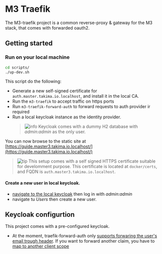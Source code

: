 # M3 Traefik

The M3-traefik project is a common reverse-proxy & gateway for the M3 stack, that comes with forwarded oauth2.

## Getting started

### Run on your local machine

```bash
cd scripts/
./up-dev.sh
```

This script do the following:

- Generate a new self-signed certificate for `auth.master.takima.io.localhost`, and install it in the local CA.
- Run the `m3-traefik` to accept traffic on https ports
- Run `m3-traefik-forward-auth` to forward requests to auth provider ir required
- Run a local keycloak instance as the identity provider.
  > ![info] Keycloak comes with a dummy H2 database with _admin:admin_ as the only user.

You can now browse to the static site at [https://guide.master3.takima.io.localhost/](https://guide.master3.takima.io.localhost/)

> ![tip] This setup comes with a self signed HTTPS certificate suitable for develomment purpose. This certificate is located at `docker/certs`, and FQDN is `auth.master3.takima.io.localhost`.

#### Create a new user in local keycloak.

- [navigate to the local keycloak](https://auth.master3.takima.io.localhost/auth/admin) then log in with _admin:admin_
- navigate tu _Users_ then create a new user.

## Keycloak configurtion

This project comes with a pre-configured keycloak.

- At the moment, traefik-forward-auth only [supports forwaring the user's email trough header](https://github.com/thomseddon/traefik-forward-auth/pull/159). If you want to forward another claim, you have to [map to another client scope](https://github.com/thomseddon/traefik-forward-auth/issues/125#issuecomment-633083060)

[info]: ./.assets/blocks/info.png 'info'
[question]: ./.assets/blocks/question.png 'question'
[error]: ./.assets/blocks/error.png 'error'
[warning]: ./.assets/blocks/warning.png 'warning'
[danger]: ./.assets/blocks/danger.png 'danger'
[tip]: ./.assets/blocks/success.png 'tip'
